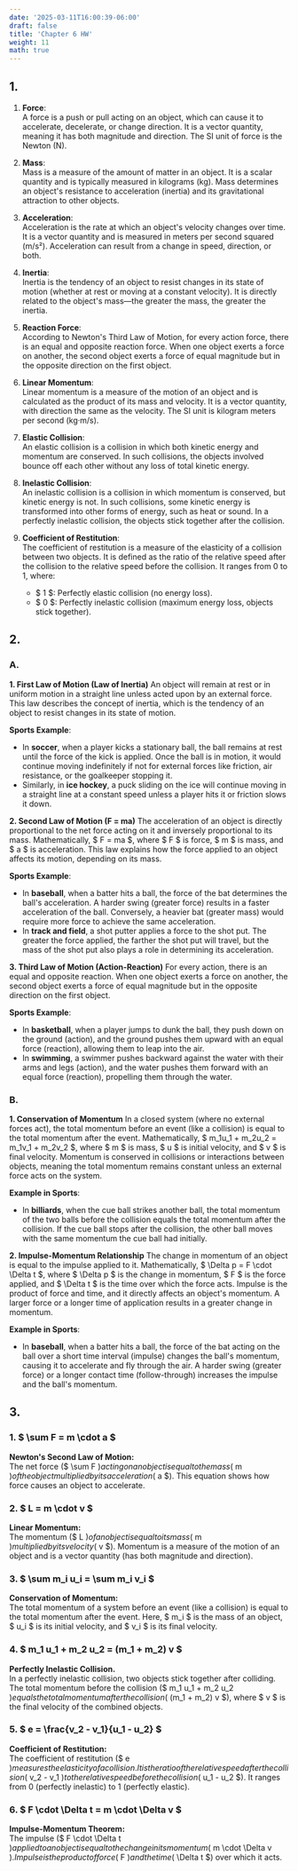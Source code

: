 ```yaml
---
date: '2025-03-11T16:00:39-06:00'
draft: false
title: 'Chapter 6 HW'
weight: 11
math: true
---
```


## 1.

1. **Force**:  
   A force is a push or pull acting on an object, which can cause it to accelerate, decelerate, or change direction. It is a vector quantity, meaning it has both magnitude and direction. The SI unit of force is the Newton (N).

2. **Mass**:  
   Mass is a measure of the amount of matter in an object. It is a scalar quantity and is typically measured in kilograms (kg). Mass determines an object's resistance to acceleration (inertia) and its gravitational attraction to other objects.

3. **Acceleration**:  
   Acceleration is the rate at which an object's velocity changes over time. It is a vector quantity and is measured in meters per second squared (m/s²). Acceleration can result from a change in speed, direction, or both.

4. **Inertia**:  
   Inertia is the tendency of an object to resist changes in its state of motion (whether at rest or moving at a constant velocity). It is directly related to the object's mass—the greater the mass, the greater the inertia.

5. **Reaction Force**:  
   According to Newton's Third Law of Motion, for every action force, there is an equal and opposite reaction force. When one object exerts a force on another, the second object exerts a force of equal magnitude but in the opposite direction on the first object.

6. **Linear Momentum**:  
   Linear momentum is a measure of the motion of an object and is calculated as the product of its mass and velocity. It is a vector quantity, with direction the same as the velocity. The SI unit is kilogram meters per second (kg·m/s).

7. **Elastic Collision**:  
   An elastic collision is a collision in which both kinetic energy and momentum are conserved. In such collisions, the objects involved bounce off each other without any loss of total kinetic energy.

8. **Inelastic Collision**:  
   An inelastic collision is a collision in which momentum is conserved, but kinetic energy is not. In such collisions, some kinetic energy is transformed into other forms of energy, such as heat or sound. In a perfectly inelastic collision, the objects stick together after the collision.

9. **Coefficient of Restitution**:  
   The coefficient of restitution is a measure of the elasticity of a collision between two objects. It is defined as the ratio of the relative speed after the collision to the relative speed before the collision. It ranges from 0 to 1, where:  
   - $ 1 $: Perfectly elastic collision (no energy loss).  
   - $ 0 $: Perfectly inelastic collision (maximum energy loss, objects stick together).  

## 2.

### A.

**1. First Law of Motion (Law of Inertia)** An object will remain at rest or in uniform motion in a straight line unless acted upon by an external force. This law describes the concept of inertia, which is the tendency of an object to resist changes in its state of motion.  

**Sports Example**:  
- In **soccer**, when a player kicks a stationary ball, the ball remains at rest until the force of the kick is applied. Once the ball is in motion, it would continue moving indefinitely if not for external forces like friction, air resistance, or the goalkeeper stopping it.  
- Similarly, in **ice hockey**, a puck sliding on the ice will continue moving in a straight line at a constant speed unless a player hits it or friction slows it down.

**2. Second Law of Motion (F = ma)** The acceleration of an object is directly proportional to the net force acting on it and inversely proportional to its mass. Mathematically, $ F = ma $, where $ F $ is force, $ m $ is mass, and $ a $ is acceleration. This law explains how the force applied to an object affects its motion, depending on its mass.  

**Sports Example**:  
- In **baseball**, when a batter hits a ball, the force of the bat determines the ball's acceleration. A harder swing (greater force) results in a faster acceleration of the ball. Conversely, a heavier bat (greater mass) would require more force to achieve the same acceleration.  
- In **track and field**, a shot putter applies a force to the shot put. The greater the force applied, the farther the shot put will travel, but the mass of the shot put also plays a role in determining its acceleration.

**3. Third Law of Motion (Action-Reaction)** For every action, there is an equal and opposite reaction. When one object exerts a force on another, the second object exerts a force of equal magnitude but in the opposite direction on the first object.  

**Sports Example**:  
- In **basketball**, when a player jumps to dunk the ball, they push down on the ground (action), and the ground pushes them upward with an equal force (reaction), allowing them to leap into the air.  
- In **swimming**, a swimmer pushes backward against the water with their arms and legs (action), and the water pushes them forward with an equal force (reaction), propelling them through the water.

### B.

**1. Conservation of Momentum** In a closed system (where no external forces act), the total momentum before an event (like a collision) is equal to the total momentum after the event. Mathematically, $ m_1u_1 + m_2u_2 = m_1v_1 + m_2v_2 $, where $ m $ is mass, $ u $ is initial velocity, and $ v $ is final velocity. Momentum is conserved in collisions or interactions between objects, meaning the total momentum remains constant unless an external force acts on the system.

**Example in Sports**:  
- In **billiards**, when the cue ball strikes another ball, the total momentum of the two balls before the collision equals the total momentum after the collision. If the cue ball stops after the collision, the other ball moves with the same momentum the cue ball had initially.  

**2. Impulse-Momentum Relationship** The change in momentum of an object is equal to the impulse applied to it. Mathematically, $ \Delta p = F \cdot \Delta t $, where $ \Delta p $ is the change in momentum, $ F $ is the force applied, and $ \Delta t $ is the time over which the force acts. Impulse is the product of force and time, and it directly affects an object's momentum. A larger force or a longer time of application results in a greater change in momentum.

**Example in Sports**:  
- In **baseball**, when a batter hits a ball, the force of the bat acting on the ball over a short time interval (impulse) changes the ball's momentum, causing it to accelerate and fly through the air. A harder swing (greater force) or a longer contact time (follow-through) increases the impulse and the ball's momentum.  

## 3.

### **1. $ \sum F = m \cdot a $**  
**Newton's Second Law of Motion:**  
The net force ($ \sum F $) acting on an object is equal to the mass ($ m $) of the object multiplied by its acceleration ($ a $). This equation shows how force causes an object to accelerate.  

### **2. $ L = m \cdot v $**  
**Linear Momentum:**  
The momentum ($ L $) of an object is equal to its mass ($ m $) multiplied by its velocity ($ v $). Momentum is a measure of the motion of an object and is a vector quantity (has both magnitude and direction).  

### **3. $ \sum m_i u_i = \sum m_i v_i $**  
**Conservation of Momentum:**  
The total momentum of a system before an event (like a collision) is equal to the total momentum after the event. Here, $ m_i $ is the mass of an object, $ u_i $ is its initial velocity, and $ v_i $ is its final velocity.  

### **4. $ m_1 u_1 + m_2 u_2 = (m_1 + m_2) v $**  
**Perfectly Inelastic Collision.**  
In a perfectly inelastic collision, two objects stick together after colliding. The total momentum before the collision ($ m_1 u_1 + m_2 u_2 $) equals the total momentum after the collision ($ (m_1 + m_2) v $), where $ v $ is the final velocity of the combined objects.  

### **5. $ e = \frac{v_2 - v_1}{u_1 - u_2} $**  
**Coefficient of Restitution:**  
The coefficient of restitution ($ e $) measures the elasticity of a collision. It is the ratio of the relative speed after the collision ($ v_2 - v_1 $) to the relative speed before the collision ($ u_1 - u_2 $). It ranges from 0 (perfectly inelastic) to 1 (perfectly elastic).  

### **6. $ F \cdot \Delta t = m \cdot \Delta v $**  
**Impulse-Momentum Theorem:**  
The impulse ($ F \cdot \Delta t $) applied to an object is equal to the change in its momentum ($ m \cdot \Delta v $). Impulse is the product of force ($ F $) and the time ($ \Delta t $) over which it acts.  


